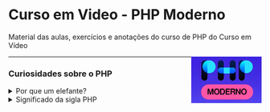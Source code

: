 
# Curso em Video - PHP Moderno


Material das aulas, exercícios e anotações do curso de PHP do Curso em Vídeo

<img src="imgs/phpmoderno_icon.jpg" width=140px align="right">

---


### Curiosidades sobre o PHP
<details>
    <summary>Por que um elefante?</summary>
    <br>
    Pois <a href="https://www.instagram.com/vincentpontier/"">Vincent</a> (criador do mascote), achou que as letras da sigla PHP, olhadas de um certo ângulo, parecia um elefante.
    <br>
    <img src="imgs/elephpant.png" width="130px">
</details>

<details>
    <summary>Significado da sigla PHP</summary>
    <br>
    <b>P</b>HP <b>H</b>ypertext <b>P</b>reprocessor.
</details>


<!-- <details>
    <summary>Apenas a Super Tag funciona?</summary>
    <br>

Não! no PHP existe diversas formas de colocar um código PHP dentro do HTML, além da forma mais comum, sendo a Super tag (`<?php ?>`)

Além dessa forma, existe outras 4:
1. `<? ?>` - Precisa habilitar o *short_open-tag* no `php.ini`
1. `<?= ?>` - 
1. `<% %>`
1. `<script language="php"> </script>`

</details> -->


<!-- ## Anotações -->
